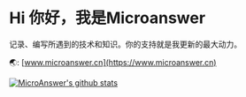 # Hi 你好，我是Microanswer

记录、编写所遇到的技术和知识。你的支持就是我更新的最大动力。
<!--
![img](https://file.microanswer.cn/pexels-photo-694587.jpeg?imageView2/1/w/300/h/300)
-->




🌏: [www.microanswer.cn](https://www.microanswer.cn)

<!--
## 请喝咖啡


<img src='http://file.microanswer.cn/microanswer_wxpay.png?n' width=200 onclick=';'> <img src='http://file.microanswer.cn/microanswer_alipay.png?n' width=200 onclick=";">
-->
[![MicroAnswer's github stats](https://github-readme-stats.vercel.app/api?username=MicroAnswer)](https://github.com/anuraghazra/github-readme-stats)
